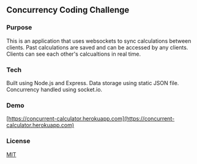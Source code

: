
## Concurrency Coding Challenge

### Purpose
This is an application that uses websockets to sync calculations between clients. Past calculations are saved and can be accessed by any clients. Clients can see each other's calcualtions in real time. 

### Tech
Built using Node.js and Express.
Data storage using static JSON file.
Concurrency handled using socket.io.

### Demo
[https://concurrent-calculator.herokuapp.com](https://concurrent-calculator.herokuapp.com)

### License
[MIT](https://choosealicense.com/licenses/mit/)

